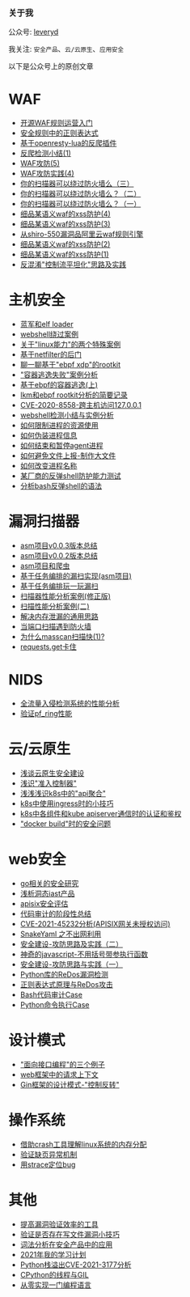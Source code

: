 ### 关于我

<!--
**leveryd/leveryd** is a ✨ _special_ ✨ repository because its `README.md` (this file) appears on your GitHub profile.

Here are some ideas to get you started:

- 🔭 I’m currently working on ...
- 🌱 I’m currently learning ...
- 👯 I’m looking to collaborate on ...
- 🤔 I’m looking for help with ...
- 💬 Ask me about ...
- 📫 How to reach me: ...
- 😄 Pronouns: ...
- ⚡ Fun fact: ...
-->

<!-- ![qrcode_for_gh_8d7f6ed4daff_258](https://user-images.githubusercontent.com/1846319/163835397-2b589f23-58c7-4026-8381-70670bb3e52f.jpg) -->

公众号: [leveryd](https://mp.weixin.qq.com/mp/appmsgalbum?__biz=MzkyMDIxMjE5MA==&action=getalbum&album_id=1728579975424901120&scene=126#wechat_redirect)

我关注: `安全产品`、`云/云原生`、`应用安全`

以下是公众号上的原创文章

# WAF
* [开源WAF规则运营入门](https://mp.weixin.qq.com/s/LUU6tWPqk1_2v2Nb3UV8VA)
* [安全规则中的正则表达式](https://mp.weixin.qq.com/s/OGXAOkt6RpKdoVtg-5cd6w)
* [基于openresty-lua的反爬插件](https://github.com/leveryd/antispider)
* [反爬检测小结(1)](https://mp.weixin.qq.com/s/g7Dyo3VD7I8h99IulJNGXw)
* [WAF攻防(5)](https://mp.weixin.qq.com/s/Asb2aoio7xlNn7aNhNZh2Q)
* [WAF攻防实践(4)](https://mp.weixin.qq.com/s/AS1cpMqr1WkuoLmRld_p0w)
* [你的扫描器可以绕过防火墙么（三）](https://mp.weixin.qq.com/s/qAv2wspeuCfhCjTaz03hNg)
* [你的扫描器可以绕过防火墙么？（二）](https://mp.weixin.qq.com/s/9uq-D1oB22_1DsU-5U73Kg)
* [你的扫描器可以绕过防火墙么？（一）](https://mp.weixin.qq.com/s/P5h9_K4YcvsrU4tsdHsJdQ)
* [细品某语义waf的xss防护(4)](https://mp.weixin.qq.com/s/UMpJbesEkSo40fdzTtV0PA)
* [细品某语义waf的xss防护(3)](https://mp.weixin.qq.com/s/OnPLFfO7eBAqodACf3aqgA)
* [从shiro-550漏洞品阿里云waf规则引擎](https://mp.weixin.qq.com/s/qF7Jgiev5B7zLEHwGXry3A)
* [细品某语义waf的xss防护(2)](https://mp.weixin.qq.com/s/q_5bESy1_YprXQOypAaaLw)
* [细品某语义waf的xss防护(1)](https://mp.weixin.qq.com/s/wk9vdkaLX2Ol-BzeNHvQ7A)
* [反混淆"控制流平坦化"思路及实践](https://mp.weixin.qq.com/s/FnB1z1Kja3bq0Tjr_g1zvg)

# 主机安全
* [蓝军和elf loader](https://mp.weixin.qq.com/s/-TkT5rdRJXmfifsDuZ9qxQ)
* [webshell绕过案例](https://mp.weixin.qq.com/s/fXRag-CE8O6XCfiCdjiVRA)
* [关于"linux能力"的两个特殊案例](https://mp.weixin.qq.com/s/o0kHiRsXvuSR32-DlgXGQg)
* [基于netfilter的后门](https://mp.weixin.qq.com/s/UL7Rd56MtSB6If_Tu_2N7w)
* [聊一聊基于"ebpf xdp"的rootkit](https://mp.weixin.qq.com/s/Rezm05kP6fxB5Pwib1HxDA)
* ["容器逃逸失败"案例分析](https://mp.weixin.qq.com/s/renkjrbYpRJB8b4zDTWS1Q)
* [基于ebpf的容器逃逸(上)](https://mp.weixin.qq.com/s/2UsCIhRyyge3Y2quKsSsjg)
* [lkm和ebpf rootkit分析的简要记录](https://mp.weixin.qq.com/s/EoiyhMIn6VpxWK92AZS_PQ)
* [CVE-2020-8558-跨主机访问127.0.0.1](https://mp.weixin.qq.com/s/hvb_Kr6DqAPPfnN-lbx1aA)
* [webshell检测小结与实例分析](https://mp.weixin.qq.com/s/bLxljfaRHP66MJ7ghv0g1g)
* [如何限制进程的资源使用](https://mp.weixin.qq.com/s/1NPvyXYTOdSZ_-mooOiLQg)
* [如何伪装进程信息](https://mp.weixin.qq.com/s/hsMzfrWNKvGid39Qdn1-tQ)
* [如何结束和暂停agent进程](https://mp.weixin.qq.com/s/1K8vsYmjqxmM7IjvUFKIiw)
* [如何避免文件上报-制作大文件](https://mp.weixin.qq.com/s/WQeOfZtyKndbDebe66-V_g)
* [如何改变进程名称](https://mp.weixin.qq.com/s/hWd0EOaBgVbgTBjsdg7QfA)
* [某厂商的反弹shell防护能力测试](https://mp.weixin.qq.com/s/pFpGujKnXMhOh5ef3Z9H2g)
* [分析bash反弹shell的语法](https://mp.weixin.qq.com/s/eW3iE44g9SJz_-Zn62mDDg)

# 漏洞扫描器
* [asm项目v0.0.3版本总结](https://mp.weixin.qq.com/s/LOqioImlTnXitRq-CW9eXA)
* [asm项目v0.0.2版本总结](https://mp.weixin.qq.com/s/bGmL-XYXLxm3YxQt3sqCzw)
* [asm项目和爬虫](https://mp.weixin.qq.com/s/fyUJPZ44gKpZF4q4ejA6fQ)
* [基于任务编排的漏扫实现(asm项目)](https://mp.weixin.qq.com/s/CQshF0KsDCPB6AmtOgOBqw)
* [基于任务编排玩一玩漏扫](https://mp.weixin.qq.com/s/CQshF0KsDCPB6AmtOgOBqw)
* [扫描器性能分析案例(修正版)](https://mp.weixin.qq.com/s/nCgjgHv2ntcudHZmd5fh9w)
* [扫描性能分析案例(二)](https://mp.weixin.qq.com/s/iSUTEr0J3sJe9Gmi__Z5Xw)
* [解决内存泄漏的通用思路](https://mp.weixin.qq.com/s/D-NKYMNF8V6_Lu9-X8h5Mw)
* [当端口扫描遇到防火墙](https://mp.weixin.qq.com/s/pco67kJJTar6P-4zI-LLcw)
* [为什么masscan扫描快(1)?](https://mp.weixin.qq.com/s/yLtUKN9fJrQD0P63Ghkv7w)
* [requests.get卡住](https://mp.weixin.qq.com/s/CFZfMwhGa6Q1h3e_8iDTQw)

# NIDS
* [全流量入侵检测系统的性能分析](https://mp.weixin.qq.com/s/7_ZrnKVaWuBjXCgmqdaUAQ)
* [验证pf_ring性能](https://mp.weixin.qq.com/s/BKpfzeT32yNPZumQVuCJUQ)

# 云/云原生
* [浅谈云原生安全建设](https://mp.weixin.qq.com/s/HA_w_gEe-GOFZXGsOg_Iog)
* [浅识"准入控制器"](https://mp.weixin.qq.com/s/FoNI6qYLQXXgTrNWjRVV9Q)
* [浅浅浅识k8s中的"api聚合"](https://mp.weixin.qq.com/s/1qakh_GP33ULj06Xzvj4KQ)
* [k8s中使用ingress时的小技巧](https://mp.weixin.qq.com/s/aK7XWJ7h0smyAQOjWcRBaA)
* [k8s中各组件和kube apiserver通信时的认证和鉴权](https://mp.weixin.qq.com/s/JLsNAKHPOUPsFqq506WbPg)
* ["docker build"时的安全问题](https://mp.weixin.qq.com/s/iGkq7dWq2wjB0hSRAm3PgQ)

# web安全
* [go相关的安全研究](https://github.com/leveryd/go-sec-code)
* [浅析洞态iast产品](https://mp.weixin.qq.com/s/fq2m59L_2Piqyeufl6eZFQ)
* [apisix安全评估](https://mp.weixin.qq.com/s/3akg5WKWRTWc3aLaE1VDCg)
* [代码审计的阶段性总结](https://mp.weixin.qq.com/s/qYVxK3y0cvcW-0PhC8zTrQ)
* [CVE-2021-45232分析(APISIX网关未授权访问)](https://mp.weixin.qq.com/s/FyBqzprSCqakY4AORcEiSw)
* [SnakeYaml 之不出网利用](https://mp.weixin.qq.com/s/ho2SSM3n8_xIBZOh0T-qVA)
* [安全建设-攻防思路及实践（二）](https://mp.weixin.qq.com/s/yK8mcRZz6TsK6nN5aKny0Q)
* [神奇的javascript-不用括号带参执行函数](https://mp.weixin.qq.com/s/0x9pW8FJq2EZ8DoUq-V-bQ)
* [安全建设-攻防思路与实践（一）](https://mp.weixin.qq.com/s/mnHGLZ_e3tWkxCL-DPAAvQ)
* [Python库的ReDos漏洞检测](https://mp.weixin.qq.com/s/-UtZbU-Snr3Yf_1bfAyULA)
* [正则表达式原理与ReDos攻击](https://mp.weixin.qq.com/s/jw0vPIvgCdt1090j3-Sxqw)
* [Bash代码审计Case](https://mp.weixin.qq.com/s/9KMiqRNpHDjmuS7ynLTTIQ)
* [Python命令执行Case](https://mp.weixin.qq.com/s/I_GkDT7XFWoVAw-m22FmFQ)

# 设计模式
* ["面向接口编程"的三个例子](https://mp.weixin.qq.com/s/dWjte59Mdw98lH0aDaXb0Q)
* [web框架中的请求上下文](https://mp.weixin.qq.com/s/q3kFNkuNMhGGMNU1zv5suA)
* [Gin框架的设计模式-"控制反转"](https://mp.weixin.qq.com/s/4AzvQYFBCccprRcY1eo8mw)

# 操作系统
* [借助crash工具理解linux系统的内存分配](https://mp.weixin.qq.com/s/GGnpYk30k-eUIULv3a_PKQ)
* [验证缺页异常机制](https://mp.weixin.qq.com/s/J5dMjb87ztUnWj6aBIcndA)
* [用strace定位bug](https://mp.weixin.qq.com/s/gH7Gy-UylXIG4qybP9KuUg)

# 其他
* [提高漏洞验证效率的工具](https://mp.weixin.qq.com/s/7nNFiYBv-80xJjBT3RJiBg)
* [验证是否存在写文件漏洞小技巧](https://mp.weixin.qq.com/s/rx_p6fICVI5DDSRMIsgYsA)
* [词法分析在安全产品中的应用](https://mp.weixin.qq.com/s/ydlnS9JRBgOvVE6ooM6MNw)
* [2021年我的学习计划](https://mp.weixin.qq.com/s/Ma0s01YOaaZ5L5UpSoH_EA)
* [Python栈溢出CVE-2021-3177分析](https://mp.weixin.qq.com/s/JWyJjKN9L_LkGQajr61vrA)
* [CPython的线程与GIL](https://mp.weixin.qq.com/s/FZEweLR9srvpuarbYHcNzQ)
* [从零实现一门编程语言](https://github.com/leveryd/PlayWithCompiler)

